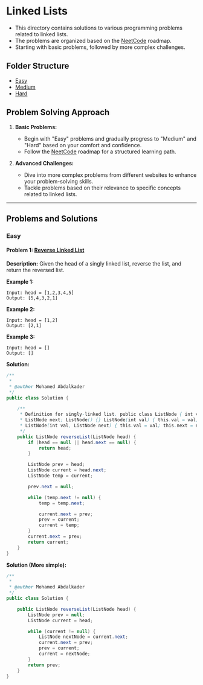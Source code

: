# Linked Lists

- This directory contains solutions to various programming problems related to linked lists.
- The problems are organized based on the [NeetCode](https://neetcode.io/) roadmap.
- Starting with basic problems, followed by more complex challenges.

## Folder Structure
- [Easy](#easy)
- [Medium](#medium)
- [Hard](#hard)

## Problem Solving Approach

1. **Basic Problems:**
   - Begin with "Easy" problems and gradually progress to "Medium" and "Hard" based on your comfort and confidence.
   - Follow the [NeetCode](https://neetcode.io/) roadmap for a structured learning path.

2. **Advanced Challenges:**
   - Dive into more complex problems from different websites to enhance your problem-solving skills.
   - Tackle problems based on their relevance to specific concepts related to linked lists.

***
## Problems and Solutions

### Easy

#### Problem 1: [Reverse Linked List](https://leetcode.com/problems/reverse-linked-list/)

**Description:**
Given the head of a singly linked list, reverse the list, and return the reversed list.

**Example 1:**
```plaintext
Input: head = [1,2,3,4,5]
Output: [5,4,3,2,1]
```

**Example 2:**
```plaintext
Input: head = [1,2]
Output: [2,1]
```

**Example 3:**
```plaintext
Input: head = []
Output: []
```


**Solution:**
```java
/**
 *
 * @author Mohamed Abdalkader
 */
public class Solution {

    /**
     * Definition for singly-linked list. public class ListNode { int val;
     * ListNode next; ListNode() {} ListNode(int val) { this.val = val; }
     * ListNode(int val, ListNode next) { this.val = val; this.next = next; } }
     */
    public ListNode reverseList(ListNode head) {
        if (head == null || head.next == null) {
            return head;
        }

        ListNode prev = head;
        ListNode current = head.next;
        ListNode temp = current;

        prev.next = null;

        while (temp.next != null) {
            temp = temp.next;

            current.next = prev;
            prev = current;
            current = temp;
        }
        current.next = prev;
        return current;
    }
}
```

**Solution (More simple):**
```java
/**
 *
 * @author Mohamed Abdalkader
 */
public class Solution {

    public ListNode reverseList(ListNode head) {
        ListNode prev = null;
        ListNode current = head;

        while (current != null) {
            ListNode nextNode = current.next;
            current.next = prev;
            prev = current;
            current = nextNode;
        }
        return prev;
    }
}
```
